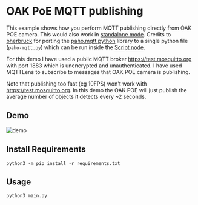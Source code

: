 # OAK PoE MQTT publishing

This example shows how you perform MQTT publishing directly from OAK POE camera. This would also work in [standalone mode](https://docs.luxonis.com/projects/api/en/latest/tutorials/standalone_mode/). Credits to [bherbruck](https://github.com/bherbruck) for porting the [paho.mqtt.python](https://github.com/eclipse/paho.mqtt.python) library to a single python file (`paho-mqtt.py`) which can be run inside the [Script node](https://docs.luxonis.com/projects/api/en/latest/components/nodes/script/).

For this demo I have used a public MQTT broker https://test.mosquitto.org with port 1883 which is unencrypted and unauthenticated. I have used MQTTLens to subscribe to messages that OAK POE camera is publishing.

Note that publishing too fast (eg 10FPS) won't work with https://test.mosquitto.org. In this demo the OAK POE will just publish the average number of objects it detects every ~2 seconds.

## Demo

![demo](https://user-images.githubusercontent.com/18037362/213188479-64e9a5aa-babe-47a5-96df-94f444204ac4.png)

## Install Requirements

```
python3 -m pip install -r requirements.txt
```

## Usage

```
python3 main.py
```
